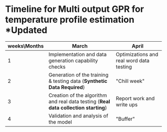 # Timeline for Multi output GPR for temperature profile estimation *Updated

| weeks\Months | March                                                                               | April                                    |
| ------------ | ----------------------------------------------------------------------------------- | ---------------------------------------- |
| 1            | Implementation and data generation capability checks                                | Optimizations and real word data testing |
| 2            | Generation of the training & testing data (**Synthetic Data Required**)             | "Chill week"                             |
| 3            | Creation of the algorithm and real data testing (**Real data collection starting**) | Report work and write ups                |
| 4            | Validation and analysis of the model                                                | "Buffer"                                 |


